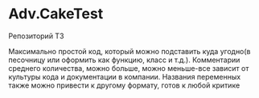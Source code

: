 # Adv.CakeTest
Репозиторий ТЗ 

Максимально простой код, который можно подставить куда угодно(в песочницу или оформить как функцию, класс и т.д.). Комментарии среднего количества, можно больше, можно меньше-все зависит от культуры кода и документации в компании. Названия переменных также можно привести к другому формату, готов к любой критике 

